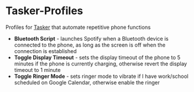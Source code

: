 # Tasker-Profiles
Profiles for [Tasker](https://tasker.joaoapps.com) that automate repetitive phone functions

* **Bluetooth Script** - launches Spotify when a Bluetooth device is connected to the phone, as long as the screen is off when the connection is established
* **Toggle Display Timeout** - sets the display timeout of the phone to 5 minutes if the phone is currently charging, otherwise revert the display timeout to 1 minute
* **Toggle Ringer Mode** - sets ringer mode to vibrate if I have work/school scheduled on Google Calendar, otherwise enable the ringer
